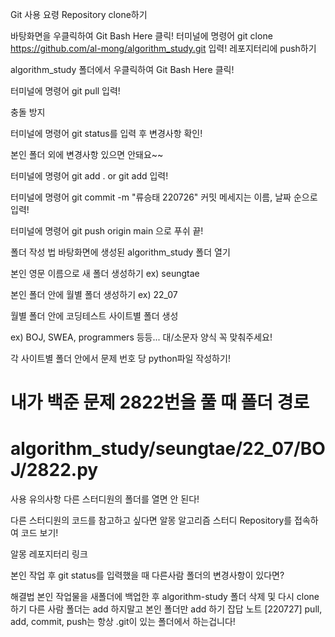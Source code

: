 Git 사용 요령
Repository clone하기

바탕화면을 우클릭하여 Git Bash Here 클릭!
터미널에 명령어 git clone https://github.com/al-mong/algorithm_study.git 입력!
레포지터리에 push하기

algorithm_study 폴더에서 우클릭하여 Git Bash Here 클릭!

터미널에 명령어 git pull 입력!

충돌 방지

터미널에 명령어 git status를 입력 후 변경사항 확인!

본인 폴더 외에 변경사항 있으면 안돼요~~

터미널에 명령어 git add . or git add <filename> 입력!

터미널에 명령어 git commit -m "류승태 220726" 커밋 메세지는 이름, 날짜 순으로 입력!

터미널에 명령어 git push origin main 으로 푸쉬 끝!

폴더 작성 법
바탕화면에 생성된 algorithm_study 폴더 열기

본인 영문 이름으로 새 폴더 생성하기 ex) seungtae

본인 폴더 안에 월별 폴더 생성하기 ex) 22_07

월별 폴더 안에 코딩테스트 사이트별 폴더 생성

ex) BOJ, SWEA, programmers 등등... 대/소문자 양식 꼭 맞춰주세요!

각 사이트별 폴더 안에서 문제 번호 당 python파일 작성하기!

# 내가 백준 문제 2822번을 풀 때 폴더 경로

# algorithm_study/seungtae/22_07/BOJ/2822.py
사용 유의사항
다른 스터디원의 폴더를 열면 안 된다!

다른 스터디원의 코드를 참고하고 싶다면 알몽 알고리즘 스터디 Repository를 접속하여 코드 보기!

알몽 레포지터리 링크

본인 작업 후 git status를 입력했을 때 다른사람 폴더의 변경사항이 있다면?

해결법
본인 작업물을 새폴더에 백업한 후 algorithm-study 폴더 삭제 및 다시 clone하기
다른 사람 폴더는 add 하지말고 본인 폴더만 add 하기
잡답 노트
[220727] pull, add, commit, push는 항상 .git이 있는 폴더에서 하는겁니다!